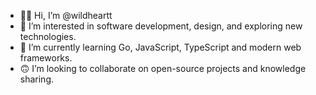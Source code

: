- 👋🏻 Hi, I’m @wildheartt  
- 👀 I’m interested in software development, design, and exploring new technologies.  
- 🌱 I’m currently learning Go, JavaScript, TypeScript and modern web frameworks.  
- 🙃 I’m looking to collaborate on open-source projects and knowledge sharing.  
